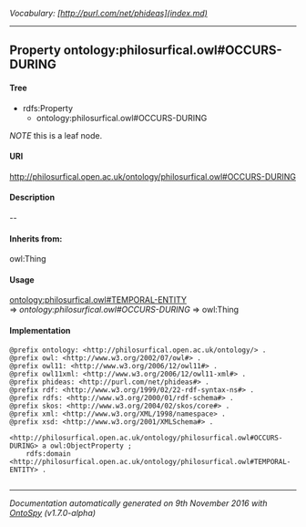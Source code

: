 _Vocabulary: [http://purl.com/net/phideas](index.md)_ 

---	
	




    


## Property ontology:philosurfical.owl#OCCURS-DURING


#### Tree

* rdfs:Property
    * ontology:philosurfical.owl#OCCURS-DURING





*NOTE* this is a leaf node.


#### URI
http://philosurfical.open.ac.uk/ontology/philosurfical.owl#OCCURS-DURING

#### Description
--


#### Inherits from:
owl:Thing



#### Usage


[ontology:philosurfical.owl#TEMPORAL-ENTITY](class-ontologyphilosurficalowltemporal-entity.md) 
=&gt;&nbsp;_ontology:philosurfical.owl#OCCURS-DURING_&nbsp;=&gt;&nbsp;owl:Thing

#### Implementation
```
@prefix ontology: <http://philosurfical.open.ac.uk/ontology/> .
@prefix owl: <http://www.w3.org/2002/07/owl#> .
@prefix owl11: <http://www.w3.org/2006/12/owl11#> .
@prefix owl11xml: <http://www.w3.org/2006/12/owl11-xml#> .
@prefix phideas: <http://purl.com/net/phideas#> .
@prefix rdf: <http://www.w3.org/1999/02/22-rdf-syntax-ns#> .
@prefix rdfs: <http://www.w3.org/2000/01/rdf-schema#> .
@prefix skos: <http://www.w3.org/2004/02/skos/core#> .
@prefix xml: <http://www.w3.org/XML/1998/namespace> .
@prefix xsd: <http://www.w3.org/2001/XMLSchema#> .

<http://philosurfical.open.ac.uk/ontology/philosurfical.owl#OCCURS-DURING> a owl:ObjectProperty ;
    rdfs:domain <http://philosurfical.open.ac.uk/ontology/philosurfical.owl#TEMPORAL-ENTITY> .


```










---

_Documentation automatically generated on 9th November 2016 with [OntoSpy](http://ontospy.readthedocs.org/ "Open") (v1.7.0-alpha)_